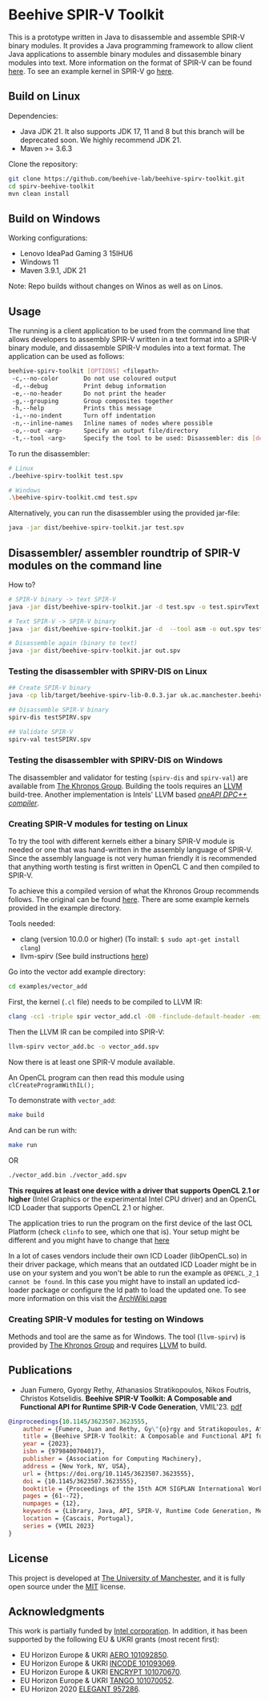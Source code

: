 # Beehive SPIR-V Toolkit

This is a prototype written in Java to disassemble and assemble SPIR-V binary modules. It provides a Java programming framework to allow client Java applications to assemble binary modules and dissasemble binary modules into text. More information on the format of SPIR-V can be found [here](docs/SPIRV.md). To see an example kernel in SPIR-V go [here](docs/EXAMPLE.md).


## Build on Linux

Dependencies:
- Java JDK 21. It also supports JDK 17, 11 and 8 but this branch will be deprecated soon. We highly recommend JDK 21.
- Maven >= 3.6.3

Clone the repository:

```bash
git clone https://github.com/beehive-lab/beehive-spirv-toolkit.git
cd spirv-beehive-toolkit
mvn clean install
```

## Build on Windows

Working configurations:
- Lenovo IdeaPad Gaming 3 15IHU6
- Windows 11
- Maven 3.9.1, JDK 21

Note: Repo builds without changes on Winos as well as on Linos.


## Usage

The running is a client application to be used from the command line that allows developers to assembly SPIR-V written in a text format into a SPIR-V binary module, and dissasemble SPIR-V modules into a text format. The application can be used as follows:

```bash
beehive-spirv-toolkit [OPTIONS] <filepath>
 -c,--no-color       Do not use coloured output
 -d,--debug          Print debug information
 -e,--no-header      Do not print the header
 -g,--grouping       Group composites together
 -h,--help           Prints this message
 -i,--no-indent      Turn off indentation
 -n,--inline-names   Inline names of nodes where possible
 -o,--out <arg>      Specify an output file/directory
 -t,--tool <arg>     Specify the tool to be used: Disassembler: dis [default] | Assembler asm
```

To run the disassembler:

```bash
# Linux
./beehive-spirv-toolkit test.spv

# Windows
.\beehive-spirv-toolkit.cmd test.spv
```

Alternatively, you can run the disassembler using the provided jar-file:

```bash
java -jar dist/beehive-spirv-toolkit.jar test.spv
```


## Disassembler/ assembler roundtrip of SPIR-V modules on the command line

How to?

```bash
# SPIR-V binary -> text SPIR-V
java -jar dist/beehive-spirv-toolkit.jar -d test.spv -o test.spirvText

# Text SPIR-V -> SPIR-V binary
java -jar dist/beehive-spirv-toolkit.jar -d  --tool asm -o out.spv test.spirvText

# Disassemble again (binary to text)
java -jar dist/beehive-spirv-toolkit.jar out.spv
```

### Testing the disassembler with SPIRV-DIS on Linux

```bash
## Create SPIR-V binary
java -cp lib/target/beehive-spirv-lib-0.0.3.jar uk.ac.manchester.beehivespirvtoolkit.lib.tests.TestRunnerAssembler

## Disassemble SPIR-V binary
spirv-dis testSPIRV.spv

## Validate SPIR-V
spirv-val testSPIRV.spv
```

### Testing the disassembler with SPIRV-DIS on Windows

The disassembler and validator for testing (`spirv-dis` and `spirv-val`) are available from [The Khronos Group](https://github.com/KhronosGroup/SPIRV-Tools). Building the tools requires an [LLVM](https://github.com/llvm/llvm-project) build-tree. Another implementation is Intels' LLVM based [_oneAPI DPC++ compiler_](https://github.com/intel/llvm).

### Creating SPIR-V modules for testing on Linux

To try the tool with different kernels either a binary SPIR-V module is needed or one that was hand-written in the assembly language of SPIR-V. Since the assembly language is not very human friendly it is recommended that anything worth testing is first written in OpenCL C and then compiled to SPIR-V.

To achieve this a compiled version of what the Khronos Group recommends follows. The original can be found [here](https://www.khronos.org/blog/offline-compilation-of-opencl-kernels-into-spir-v-using-open-source-tooling). There are some example kernels provided in the example directory.

Tools needed:

- clang (version 10.0.0 or higher) (To install: `$ sudo apt-get install clang`)
- llvm-spirv (See build instructions [here](https://github.com/KhronosGroup/SPIRV-LLVM-Translator))

Go into the vector add example directory:

```bash
cd examples/vector_add
```

First, the kernel (`.cl` file) needs to be compiled to LLVM IR:
```bash
clang -cc1 -triple spir vector_add.cl -O0 -finclude-default-header -emit-llvm-bc -o vector_add.bc
```

Then the LLVM IR can be compiled into SPIR-V:
```bash
llvm-spirv vector_add.bc -o vector_add.spv
```

Now there is at least one SPIR-V module available.

An OpenCL program can then read this module using `clCreateProgramWithIL();`

To demonstrate with `vector_add`:

```bash
make build
```

And can be run with:
```bash
make run
```
OR
```bash
./vector_add.bin ./vector_add.spv
```

**This requires at least one device with a driver that supports OpenCL 2.1 or higher** (Intel Graphics or the experimental Intel CPU driver) and an OpenCL ICD Loader that supports OpenCL 2.1 or higher.

The application tries to run the program on the first device of the last OCL Platform (check `clinfo` to see, which one that is). Your setup might be different and you might have to change that [here](https://github.com/beehive-lab/spirv-beehive-toolkit/blob/665a19e9527f2bf5121ecc23c19e17656bfbf0a2/examples/vector_add_il.c#L72)

In a lot of cases vendors include their own ICD Loader (libOpenCL.so) in their driver package, which means that an outdated ICD Loader might be in use on your system and you won't be able to run the example as `OPENCL_2_1 cannot be found`.
In this case you might have to install an updated icd-loader package or configure the ld path to load the updated one.
To see more information on this visit the [ArchWiki page](https://wiki.archlinux.org/index.php/GPGPU)

### Creating SPIR-V modules for testing on Windows

Methods and tool are the same as for Windows. The tool (`llvm-spirv`) is provided by [The Khronos Group](https://github.com/KhronosGroup/SPIRV-LLVM-Translator) and requires [LLVM](https://github.com/llvm/llvm-project) to build.


## Publications

- Juan Fumero, Gyorgy Rethy, Athanasios Stratikopoulos, Nikos Foutris, Christos Kotselidis. **Beehive SPIR-V Toolkit: A Composable and Functional API for Runtime SPIR-V Code Generation**, VMIL'23. [pdf](https://dl.acm.org/doi/pdf/10.1145/3623507.3623555)

```bibtex
@inproceedings{10.1145/3623507.3623555,
    author = {Fumero, Juan and Rethy, Gy\"{o}rgy and Stratikopoulos, Athanasios and Foutris, Nikos and Kotselidis, Christos},
    title = {Beehive SPIR-V Toolkit: A Composable and Functional API for Runtime SPIR-V Code Generation},
    year = {2023},
    isbn = {9798400704017},
    publisher = {Association for Computing Machinery},
    address = {New York, NY, USA},
    url = {https://doi.org/10.1145/3623507.3623555},
    doi = {10.1145/3623507.3623555},
    booktitle = {Proceedings of the 15th ACM SIGPLAN International Workshop on Virtual Machines and Intermediate Languages},
    pages = {61--72},
    numpages = {12},
    keywords = {Library, Java, API, SPIR-V, Runtime Code Generation, Metaprogramming},
    location = {Cascais, Portugal},
    series = {VMIL 2023}
}
```


## License

This project is developed at [The University of Manchester](https://www.manchester.ac.uk/), and it is fully open source under the [MIT](https://github.com/beehive-lab/spirv-beehive-toolkit/blob/master/LICENSE) license.


## Acknowledgments

This work is partially funded by [Intel corporation](https://www.intel.com/content/www/us/en/homepage.html).
In addition, it has been supported by the following EU & UKRI grants (most recent first):
- EU Horizon Europe & UKRI [AERO 101092850](https://aero-project.eu/).
- EU Horizon Europe & UKRI [INCODE 101093069](https://incode-project.eu/).
- EU Horizon Europe & UKRI [ENCRYPT 101070670](https://encrypt-project.eu).
- EU Horizon Europe & UKRI [TANGO 101070052](https://tango-project.eu).
- EU Horizon 2020 [ELEGANT 957286](https://www.elegant-h2020.eu/).
